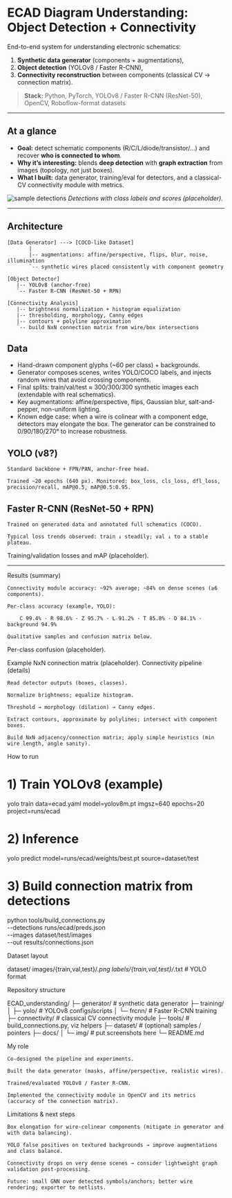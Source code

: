 # ECAD Diagram Understanding: Object Detection + Connectivity

End-to-end system for understanding electronic schematics:
1) **Synthetic data generator** (components + augmentations),
2) **Object detection** (YOLOv8 / Faster R-CNN),
3) **Connectivity reconstruction** between components (classical CV → connection matrix).

> **Stack:** Python, PyTorch, YOLOv8 / Faster R-CNN (ResNet-50), OpenCV, Roboflow-format datasets

---

## At a glance
- **Goal:** detect schematic components (R/C/L/diode/transistor/…) and recover **who is connected to whom**.
- **Why it’s interesting:** blends **deep detection** with **graph extraction** from images (topology, not just boxes).
- **What I built:** data generator, training/eval for detectors, and a classical-CV connectivity module with metrics.

![sample detections](docs/img/detections.png)
*Detections with class labels and scores (placeholder).*

---

## Architecture

```text
[Data Generator] ---> [COCO-like Dataset]
       |
       |-- augmentations: affine/perspective, flips, blur, noise, illumination
       `-- synthetic wires placed consistently with component geometry

[Object Detector]
   |-- YOLOv8 (anchor-free)
   `-- Faster R-CNN (ResNet-50 + RPN)

[Connectivity Analysis]
   |-- brightness normalization + histogram equalization
   |-- thresholding, morphology, Canny edges
   |-- contours + polyline approximation
   `-- build NxN connection matrix from wire/box intersections
```

## Data

- Hand-drawn component glyphs (~60 per class) + backgrounds.
- Generator composes scenes, writes YOLO/COCO labels, and injects random wires that avoid crossing components.
- Final splits: train/val/test ≈ 300/300/300 synthetic images each (extendable with real schematics).
- Key augmentations: affine/perspective, flips, Gaussian blur, salt-and-pepper, non-uniform lighting.
- Known edge case: when a wire is colinear with a component edge, detectors may elongate the box. The generator can be constrained to 0/90/180/270° to increase robustness.

## YOLO (v8?)

    Standard backbone + FPN/PAN, anchor-free head.

    Trained ~20 epochs (640 px). Monitored: box_loss, cls_loss, dfl_loss, precision/recall, mAP@0.5, mAP@0.5:0.95.

## Faster R-CNN (ResNet-50 + RPN)

    Trained on generated data and annotated full schematics (COCO).

    Typical loss trends observed: train ↓ steadily; val ↓ to a stable plateau.


Training/validation losses and mAP (placeholder).


______________________________________________

Results (summary)

    Connectivity module accuracy: ~92% average; ~84% on dense scenes (≥6 components).

    Per-class accuracy (example, YOLO):

        C 99.4% · R 98.6% · Z 95.7% · L 91.2% · T 85.8% · D 84.1% · background 94.9%

    Qualitative samples and confusion matrix below.


Per-class confusion (placeholder).


Example NxN connection matrix (placeholder).
Connectivity pipeline (details)

    Read detector outputs (boxes, classes).

    Normalize brightness; equalize histogram.

    Threshold → morphology (dilation) → Canny edges.

    Extract contours, approximate by polylines; intersect with component boxes.

    Build NxN adjacency/connection matrix; apply simple heuristics (min wire length, angle sanity).

How to run

# 1) Train YOLOv8 (example)
yolo train data=ecad.yaml model=yolov8m.pt imgsz=640 epochs=20 project=runs/ecad

# 2) Inference
yolo predict model=runs/ecad/weights/best.pt source=dataset/test

# 3) Build connection matrix from detections
python tools/build_connections.py \
  --detections runs/ecad/preds.json \
  --images dataset/test/images \
  --out results/connections.json

Dataset layout

dataset/
  images/{train,val,test}/*.png
  labels/{train,val,test}/*.txt      # YOLO format

Repository structure

ECAD_understanding/
├─ generator/                 # synthetic data generator
├─ training/
│  ├─ yolo/                   # YOLOv8 configs/scripts
│  └─ frcnn/                  # Faster R-CNN training
├─ connectivity/              # classical CV connectivity module
├─ tools/                     # build_connections.py, viz helpers
├─ dataset/                   # (optional) samples / pointers
├─ docs/
│  └─ img/                    # put screenshots here
└─ README.md

My role

    Co-designed the pipeline and experiments.

    Built the data generator (masks, affine/perspective, realistic wires).

    Trained/evaluated YOLOv8 / Faster R-CNN.

    Implemented the connectivity module in OpenCV and its metrics (accuracy of the connection matrix).

Limitations & next steps

    Box elongation for wire-colinear components (mitigate in generator and with data balancing).

    YOLO false positives on textured backgrounds → improve augmentations and class balance.

    Connectivity drops on very dense scenes → consider lightweight graph validation post-processing.

    Future: small GNN over detected symbols/anchors; better wire rendering; exporter to netlists.